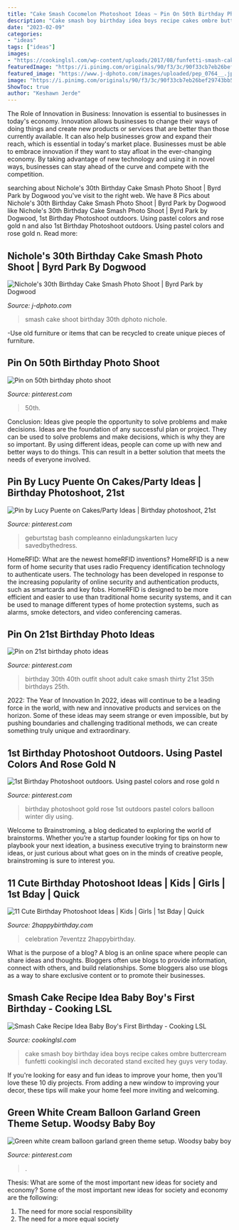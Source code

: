 ```yaml
---
title: "Cake Smash Cocomelon Photoshoot Ideas ~ Pin On 50th Birthday Photo Shoot"
description: "Cake smash boy birthday idea boys recipe cakes ombre buttercream funfetti cookinglsl inch decorated stand excited hey guys very today"
date: "2023-02-09"
categories:
- "ideas"
tags: ["ideas"]
images:
- "https://cookinglsl.com/wp-content/uploads/2017/08/funfetti-smash-cake-baby-boy-2-1-660x990.jpg"
featuredImage: "https://i.pinimg.com/originals/90/f3/3c/90f33cb7eb26bef29743bb503fe64c61.jpg"
featured_image: "https://www.j-dphoto.com/images/uploaded/pep_0764__.jpg"
image: "https://i.pinimg.com/originals/90/f3/3c/90f33cb7eb26bef29743bb503fe64c61.jpg"
ShowToc: true
author: "Keshawn Jerde"
---
```



The Role of Innovation in Business:
Innovation is essential to businesses in today's economy. Innovation allows businesses to change their ways of doing things and create new products or services that are better than those currently available. It can also help businesses grow and expand their reach, which is essential in today's market place.
Businesses must be able to embrace innovation if they want to stay afloat in the ever-changing economy. By taking advantage of new technology and using it in novel ways, businesses can stay ahead of the curve and compete with the competition.

	

		
searching about Nichole&#039;s 30th Birthday Cake Smash Photo Shoot | Byrd Park by Dogwood you've visit to the right web. We have 8 Pics about Nichole&#039;s 30th Birthday Cake Smash Photo Shoot | Byrd Park by Dogwood like Nichole&#039;s 30th Birthday Cake Smash Photo Shoot | Byrd Park by Dogwood, 1st Birthday Photoshoot outdoors. Using pastel colors and rose gold n and also 1st Birthday Photoshoot outdoors. Using pastel colors and rose gold n. Read more:
		
    
## Nichole&#039;s 30th Birthday Cake Smash Photo Shoot | Byrd Park By Dogwood

<img loading=lazy src="https://www.j-dphoto.com/images/uploaded/pep_0764__.jpg" onerror="this.onerror=null;this.src='https://tse2.mm.bing.net/th?id=OIP.l0yx93URFZeUUC1VxUVRCwHaLG&amp;pid=15.1';" alt="Nichole&#039;s 30th Birthday Cake Smash Photo Shoot | Byrd Park by Dogwood">

_Source: j-dphoto.com_

>smash cake shoot birthday 30th dphoto nichole. 

	

-Use old furniture or items that can be recycled to create unique pieces of furniture.

    
## Pin On 50th Birthday Photo Shoot

<img loading=lazy src="https://i.pinimg.com/736x/54/5c/44/545c4490888151f80e59c037f2f97271.jpg" onerror="this.onerror=null;this.src='https://tse4.mm.bing.net/th?id=OIP.A2XUfWYq5QNz-Iq-vc2XCAHaLH&amp;pid=15.1';" alt="Pin on 50th birthday photo shoot">

_Source: pinterest.com_

>50th. 

	

Conclusion: Ideas give people the opportunity to solve problems and make decisions.
Ideas are the foundation of any successful plan or project. They can be used to solve problems and make decisions, which is why they are so important. By using different ideas, people can come up with new and better ways to do things. This can result in a better solution that meets the needs of everyone involved.

    
## Pin By Lucy Puente On Cakes/Party Ideas | Birthday Photoshoot, 21st

<img loading=lazy src="https://i.pinimg.com/736x/27/65/bc/2765bccac6e3c08654637cb72b4bb569.jpg" onerror="this.onerror=null;this.src='https://tse3.mm.bing.net/th?id=OIP.rycxawnjd7uWVvNkHTtPLgHaK-&amp;pid=15.1';" alt="Pin by Lucy Puente on Cakes/Party Ideas | Birthday photoshoot, 21st">

_Source: pinterest.com_

>geburtstag bash compleanno einladungskarten lucy savedbythedress. 

	

HomeRFID: What are the newest homeRFID inventions?
HomeRFID is a new form of home security that uses radio Frequency identification technology to authenticate users. The technology has been developed in response to the increasing popularity of online security and authentication products, such as smartcards and key fobs. HomeRFID is designed to be more efficient and easier to use than traditional home security systems, and it can be used to manage different types of home protection systems, such as alarms, smoke detectors, and video conferencing cameras.

    
## Pin On 21st Birthday Photo Ideas

<img loading=lazy src="https://i.pinimg.com/originals/90/f3/3c/90f33cb7eb26bef29743bb503fe64c61.jpg" onerror="this.onerror=null;this.src='https://tse1.mm.bing.net/th?id=OIP.blX6EXmHd4YMLobvIbGzagHaLH&amp;pid=15.1';" alt="Pin on 21st birthday photo ideas">

_Source: pinterest.com_

>birthday 30th 40th outfit shoot adult cake smash thirty 21st 35th birthdays 25th. 

	

2022: The Year of Innovation
In 2022, ideas will continue to be a leading force in the world, with new and innovative products and services on the horizon. Some of these ideas may seem strange or even impossible, but by pushing boundaries and challenging traditional methods, we can create something truly unique and extraordinary.

    
## 1st Birthday Photoshoot Outdoors. Using Pastel Colors And Rose Gold N

<img loading=lazy src="https://i.pinimg.com/736x/9f/17/c1/9f17c17c27e31156620379638baf6a78.jpg" onerror="this.onerror=null;this.src='https://tse2.mm.bing.net/th?id=OIP.oNUFMMRD1HzNKHg3wAYKSQHaLJ&amp;pid=15.1';" alt="1st Birthday Photoshoot outdoors. Using pastel colors and rose gold n">

_Source: pinterest.com_

>birthday photoshoot gold rose 1st outdoors pastel colors balloon winter diy using. 

	

Welcome to Brainstroming, a blog dedicated to exploring the world of brainstorms. Whether you’re a startup founder looking for tips on how to playbook your next ideation, a business executive trying to brainstorm new ideas, or just curious about what goes on in the minds of creative people, brainstroming is sure to interest you.

    
## 11 Cute Birthday Photoshoot Ideas | Kids | Girls | 1st Bday | Quick

<img loading=lazy src="https://2happybirthday.com/wp-content/uploads/2021/09/10_birthday_photography_ideas_at_home.jpg" onerror="this.onerror=null;this.src='https://tse4.mm.bing.net/th?id=OIP.zUquy2uVEKTbCTZuP4-bkQHaIP&amp;pid=15.1';" alt="11 Cute Birthday Photoshoot Ideas | Kids | Girls | 1st Bday | Quick">

_Source: 2happybirthday.com_

>celebration 7eventzz 2happybirthday. 

	

What is the purpose of a blog?
A blog is an online space where people can share ideas and thoughts. Bloggers often use blogs to provide information, connect with others, and build relationships. Some bloggers also use blogs as a way to share exclusive content or to promote their businesses.

    
## Smash Cake Recipe Idea Baby Boy&#039;s First Birthday - Cooking LSL

<img loading=lazy src="https://cookinglsl.com/wp-content/uploads/2017/08/funfetti-smash-cake-baby-boy-2-1-660x990.jpg" onerror="this.onerror=null;this.src='https://tse1.mm.bing.net/th?id=OIP.Xmxf-jZilXmarK4P0DrzLQHaLH&amp;pid=15.1';" alt="Smash Cake Recipe Idea Baby Boy&#039;s First Birthday - Cooking LSL">

_Source: cookinglsl.com_

>cake smash boy birthday idea boys recipe cakes ombre buttercream funfetti cookinglsl inch decorated stand excited hey guys very today. 

	

If you're looking for easy and fun ideas to improve your home, then you'll love these 10 diy projects. From adding a new window to improving your decor, these tips will make your home feel more inviting and welcoming.

    
## Green White Cream Balloon Garland Green Theme Setup. Woodsy Baby Boy

<img loading=lazy src="https://i.pinimg.com/736x/47/9f/36/479f366fdd052e904a52488cb27ac7a1.jpg" onerror="this.onerror=null;this.src='https://tse4.mm.bing.net/th?id=OIP.9Pp2bwSKpXXmwfFYSSKM_AHaFO&amp;pid=15.1';" alt="Green white cream balloon garland green theme setup. Woodsy baby boy">

_Source: pinterest.com_

>. 

	

Thesis: What are some of the most important new ideas for society and economy?
Some of the most important new ideas for society and economy are the following: 
1. The need for more social responsibility 
2. The need for a more equal society 

